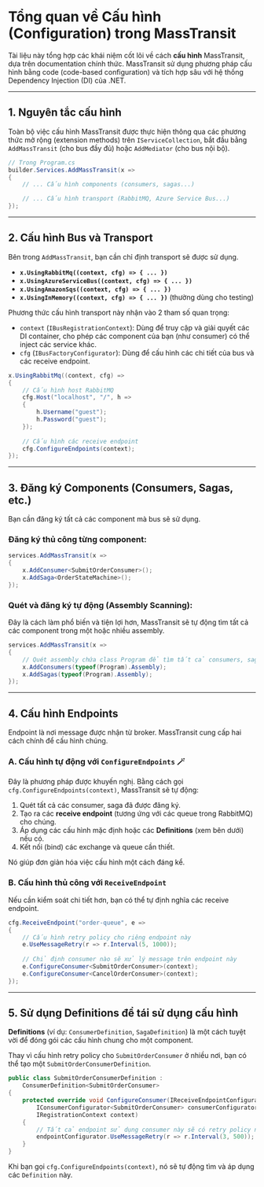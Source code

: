 # Tổng quan về Cấu hình (Configuration) trong MassTransit

Tài liệu này tổng hợp các khái niệm cốt lõi về cách **cấu hình** MassTransit, dựa trên documentation chính thức. MassTransit sử dụng phương pháp cấu hình bằng code (code-based configuration) và tích hợp sâu với hệ thống Dependency Injection (DI) của .NET.

---

## 1. Nguyên tắc cấu hình

Toàn bộ việc cấu hình MassTransit được thực hiện thông qua các phương thức mở rộng (extension methods) trên `IServiceCollection`, bắt đầu bằng `AddMassTransit` (cho bus đầy đủ) hoặc `AddMediator` (cho bus nội bộ).

```csharp
// Trong Program.cs
builder.Services.AddMassTransit(x => 
{
    // ... Cấu hình components (consumers, sagas...)

    // ... Cấu hình transport (RabbitMQ, Azure Service Bus...)
});
```

---

## 2. Cấu hình Bus và Transport

Bên trong `AddMassTransit`, bạn cần chỉ định transport sẽ được sử dụng.

* **`x.UsingRabbitMq((context, cfg) => { ... })`**
* **`x.UsingAzureServiceBus((context, cfg) => { ... })`**
* **`x.UsingAmazonSqs((context, cfg) => { ... })`**
* **`x.UsingInMemory((context, cfg) => { ... })`** (thường dùng cho testing)

Phương thức cấu hình transport này nhận vào 2 tham số quan trọng:
* `context` (`IBusRegistrationContext`): Dùng để truy cập và giải quyết các DI container, cho phép các component của bạn (như consumer) có thể inject các service khác.
* `cfg` (`IBusFactoryConfigurator`): Dùng để cấu hình các chi tiết của bus và các receive endpoint.

```csharp
x.UsingRabbitMq((context, cfg) =>
{
    // Cấu hình host RabbitMQ
    cfg.Host("localhost", "/", h =>
    {
        h.Username("guest");
        h.Password("guest");
    });
    
    // Cấu hình các receive endpoint
    cfg.ConfigureEndpoints(context);
});
```

---

## 3. Đăng ký Components (Consumers, Sagas, etc.)

Bạn cần đăng ký tất cả các component mà bus sẽ sử dụng.

### Đăng ký thủ công từng component:
```csharp
services.AddMassTransit(x =>
{
    x.AddConsumer<SubmitOrderConsumer>();
    x.AddSaga<OrderStateMachine>();
});
```

### Quét và đăng ký tự động (Assembly Scanning):
Đây là cách làm phổ biến và tiện lợi hơn, MassTransit sẽ tự động tìm tất cả các component trong một hoặc nhiều assembly.

```csharp
services.AddMassTransit(x =>
{
    // Quét assembly chứa class Program để tìm tất cả consumers, sagas...
    x.AddConsumers(typeof(Program).Assembly);
    x.AddSagas(typeof(Program).Assembly);
});
```

---

## 4. Cấu hình Endpoints

Endpoint là nơi message được nhận từ broker. MassTransit cung cấp hai cách chính để cấu hình chúng.

### A. Cấu hình tự động với `ConfigureEndpoints` 🪄

Đây là phương pháp được khuyến nghị. Bằng cách gọi `cfg.ConfigureEndpoints(context)`, MassTransit sẽ tự động:
1.  Quét tất cả các consumer, saga đã được đăng ký.
2.  Tạo ra các **receive endpoint** (tương ứng với các queue trong RabbitMQ) cho chúng.
3.  Áp dụng các cấu hình mặc định hoặc các **Definitions** (xem bên dưới) nếu có.
4.  Kết nối (bind) các exchange và queue cần thiết.

Nó giúp đơn giản hóa việc cấu hình một cách đáng kể.

### B. Cấu hình thủ công với `ReceiveEndpoint`

Nếu cần kiểm soát chi tiết hơn, bạn có thể tự định nghĩa các receive endpoint.

```csharp
cfg.ReceiveEndpoint("order-queue", e =>
{
    // Cấu hình retry policy cho riêng endpoint này
    e.UseMessageRetry(r => r.Interval(5, 1000));
    
    // Chỉ định consumer nào sẽ xử lý message trên endpoint này
    e.ConfigureConsumer<SubmitOrderConsumer>(context);
    e.ConfigureConsumer<CancelOrderConsumer>(context);
});
```

---

## 5. Sử dụng Definitions để tái sử dụng cấu hình

**Definitions** (ví dụ: `ConsumerDefinition`, `SagaDefinition`) là một cách tuyệt vời để đóng gói các cấu hình chung cho một component.

Thay vì cấu hình retry policy cho `SubmitOrderConsumer` ở nhiều nơi, bạn có thể tạo một `SubmitOrderConsumerDefinition`.

```csharp
public class SubmitOrderConsumerDefinition : 
    ConsumerDefinition<SubmitOrderConsumer>
{
    protected override void ConfigureConsumer(IReceiveEndpointConfigurator endpointConfigurator, 
        IConsumerConfigurator<SubmitOrderConsumer> consumerConfigurator,
        IRegistrationContext context)
    {
        // Tất cả endpoint sử dụng consumer này sẽ có retry policy này
        endpointConfigurator.UseMessageRetry(r => r.Interval(3, 500));
    }
}
```

Khi bạn gọi `cfg.ConfigureEndpoints(context)`, nó sẽ tự động tìm và áp dụng các `Definition` này.